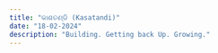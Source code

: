 ```yaml
---
title: "କାଶତଣ୍ଡି (Kasatandi)"
date: "18-02-2024"
description: "Building. Getting back Up. Growing." 
---
```

